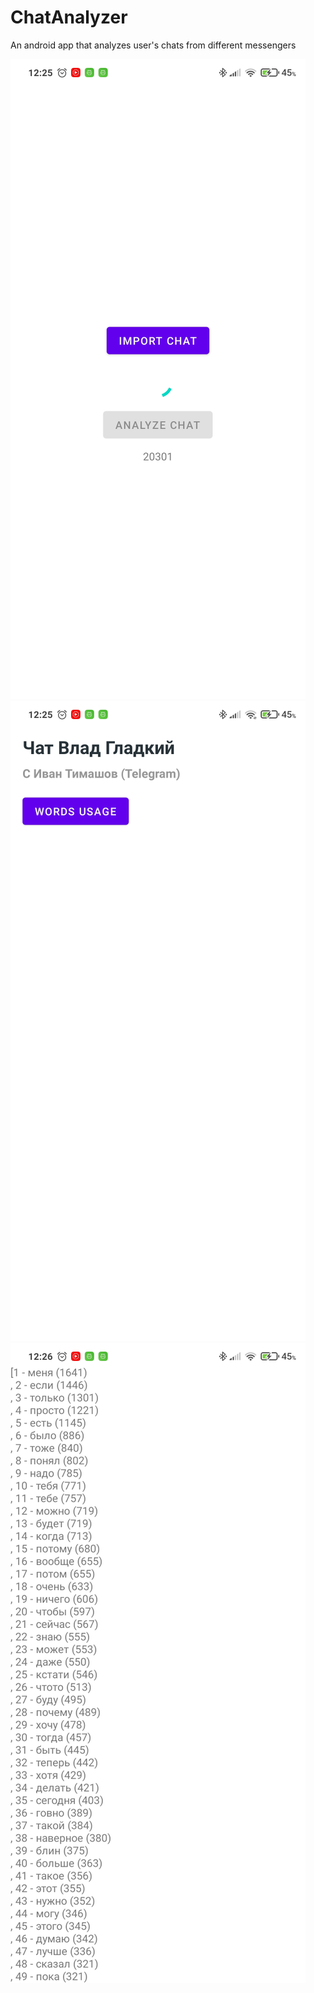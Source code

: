 # ChatAnalyzer
An android app that analyzes user's chats from different messengers

![](Readme/chat_import.png)
![](Readme/chat_menu.png)
![](Readme/words_usage.png)
